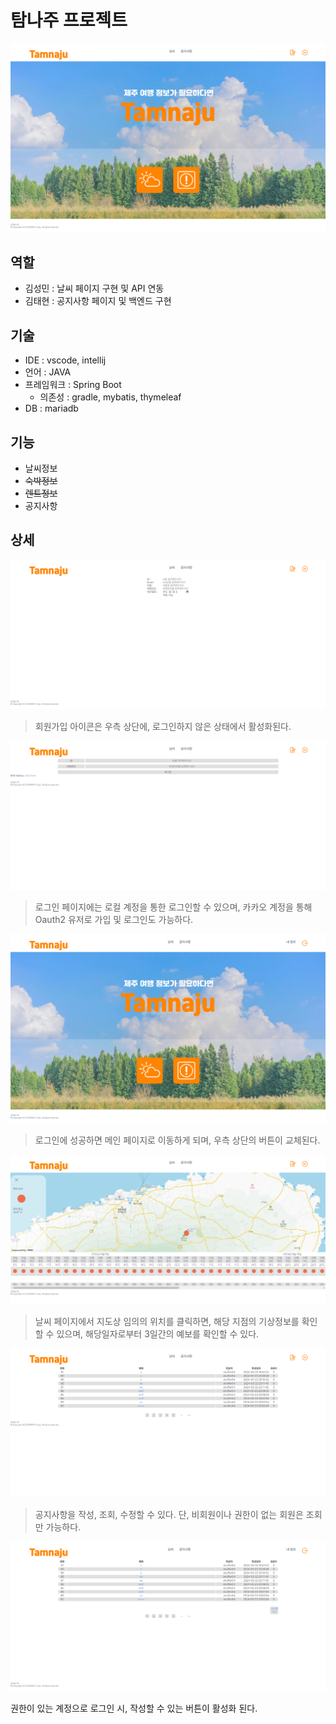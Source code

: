 # 탐나주 프로젝트

![index](captures/index.png)

## 역할

- 김성민 : 날씨 페이지 구현 및 API 연동
- 김태현 : 공지사항 페이지 및 백엔드 구현

## 기술

- IDE : vscode, intellij
- 언어 : JAVA
- 프레임워크 : Spring Boot
  - 의존성 : gradle, mybatis, thymeleaf
- DB : mariadb

## 기능

- 날씨정보
- ~~숙박정보~~
- ~~렌트정보~~
- 공지사항

## 상세

![join](captures/join.png)

> 회원가입 아이콘은 우측 상단에, 로그인하지 않은 상태에서 활성화된다.

![login](captures/login.png)

> 로그인 페이지에는 로컬 계정을 통한 로그인할 수 있으며, 카카오 계정을 통해 Oauth2 유저로 가입 및 로그인도 가능하다.

![index-login](captures/index-login.png)

> 로그인에 성공하면 메인 페이지로 이동하게 되며, 우측 상단의 버튼이 교체된다.

![weather](captures/weathre.png)

> 날씨 페이지에서 지도상 임의의 위치를 클릭하면, 해당 지점의 기상정보를 확인할 수 있으며, 해당일자로부터 3일간의 예보를 확인할 수 있다.

![notice](captures/notice.png)

> 공지사항을 작성, 조회, 수정할 수 있다. 단, 비회원이나 권한이 없는 회원은 조회만 가능하다.

![notice-admin](captures/notice-admin.png)

권한이 있는 계정으로 로그인 시, 작성할 수 있는 버튼이 활성화 된다.
